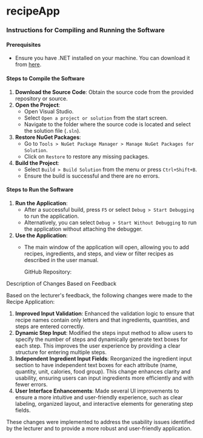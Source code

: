 # recipeApp
### Instructions for Compiling and Running the Software

#### Prerequisites
- Ensure you have .NET installed on your machine. You can download it from [here](https://dotnet.microsoft.com/download).

#### Steps to Compile the Software
1. **Download the Source Code**: Obtain the source code from the provided repository or source.
2. **Open the Project**:
   - Open Visual Studio.
   - Select `Open a project or solution` from the start screen.
   - Navigate to the folder where the source code is located and select the solution file (`.sln`).
3. **Restore NuGet Packages**:
   - Go to `Tools > NuGet Package Manager > Manage NuGet Packages for Solution`.
   - Click on `Restore` to restore any missing packages.
4. **Build the Project**:
   - Select `Build > Build Solution` from the menu or press `Ctrl+Shift+B`.
   - Ensure the build is successful and there are no errors.

#### Steps to Run the Software
1. **Run the Application**:
   - After a successful build, press `F5` or select `Debug > Start Debugging` to run the application.
   - Alternatively, you can select `Debug > Start Without Debugging` to run the application without attaching the debugger.
2. **Use the Application**:
   - The main window of the application will open, allowing you to add recipes, ingredients, and steps, and view or filter recipes as described in the user manual.


     GitHub Repository:

 Description of Changes Based on Feedback

Based on the lecturer's feedback, the following changes were made to the Recipe Application:

1. **Improved Input Validation**: Enhanced the validation logic to ensure that recipe names contain only letters and that ingredients, quantities, and steps are entered correctly.
2. **Dynamic Step Input**: Modified the steps input method to allow users to specify the number of steps and dynamically generate text boxes for each step. This improves the user experience by providing a clear structure for entering multiple steps.
3. **Independent Ingredient Input Fields**: Reorganized the ingredient input section to have independent text boxes for each attribute (name, quantity, unit, calories, food group). This change enhances clarity and usability, ensuring users can input ingredients more efficiently and with fewer errors.
4. **User Interface Enhancements**: Made several UI improvements to ensure a more intuitive and user-friendly experience, such as clear labeling, organized layout, and interactive elements for generating step fields.

These changes were implemented to address the usability issues identified by the lecturer and to provide a more robust and user-friendly application.
